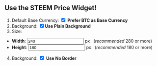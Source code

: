 ## Use the STEEM Price Widget!
<div class="pull-right" id="widgetsample">

</div>

1. Default Base Currency: <input checked="false" type="checkbox" onclick="compilewidget()" id="choiceusebtc"> <b>Prefer BTC as Base Currency</b>
2. Background: <input checked="false" type="checkbox" onclick="compilewidget()" id="choicenobg">**Use Plain Background**
3. Size:
  * **Width**: <input type="text" onchange="compilewidget()" id="choicewidth" name="choicewidth" value="240"> px &nbsp;&nbsp;(<em>recommended</em> 280 or more)
  * **Height**: <input type="text" onchange="compilewidget()" id="choiceheight" name="choiceheight" value="180"> px &nbsp;&nbsp;(<em>recommended</em> 180 or more)
4. Background: <input checked="false" type="checkbox" onclick="compilewidget()" id="choicenoborder"> **Use No Border**

<script src="https://ajax.googleapis.com/ajax/libs/jquery/3.2.1/jquery.min.js" async></script>
<script src="customize.js"></script>
